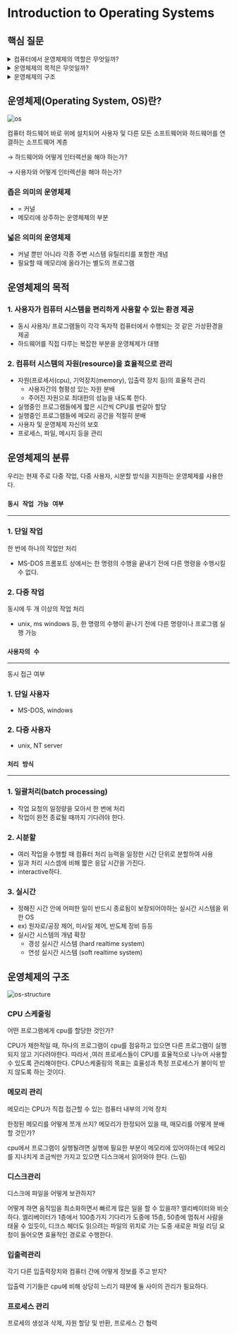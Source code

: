 # Introduction to Operating Systems

## 핵심 질문

<details>
<summary>컴퓨터에서 운영체제의 역할은 무엇일까?</summary>
컴퓨터 하드웨어와 각종 소프트웨어, 사용자를 연결해주는 장치이다. 좁은 의미의 운영체제는 커널(운영체제의 핵심부분으로 메모리에 상주하는 부분)을 의미하며, 넓은 의미의 운영체제는 커널 뿐만 아니라 각종 주변 시스템 유틸리티를 포함한다. 
</details>

<details>
<summary>운영체제의 목적은 무엇일까?</summary>
운영체제는 프로세서, 기억장치, 입출력 장치 등의 자원을 효율적으로 관리한다. 또한, 사용자가 편리하게 사용할 수 있는 환경을 제공한다. 
</details>

<details>
<summary>운영체제의 구조</summary>
운영체제는 크게, cpu, memeory, disk, i/o device로 구성된다. cpu 스케줄링이란 cpu가 제한적일 때, 여러 프로세스들이 cpu를 효율적으로 나누어 사용할 수 있도록 관리하는 기술을 의미한다. memeory 관리란 한정된 메모리를 어떻게 분할해서 쓰는가애 대한 기술이다. 디스크 관리란 디스크에 파일을 어떻게 보관하고, 어떤 방식으로 파일을 읽을지에 관한 기술이다. I/O 관리는 다른 입출력장치와 컴퓨터간 정보를 주고 받는 방법에 대한 기술이다. 
</details>

## 운영체제(Operating System, OS)란?

![os](./os.png)

컴퓨터 하드웨어 바로 위에 설치되어 사용자 및 다른 모든 소프트웨어와 하드웨어를 연결하는 소프트웨어 계층

→ 하드웨어와 어떻게 인터렉션을 해야 하는가?

→ 사용자와 어떻게 인터렉션을 해야 하는가?

### 좁은 의미의 운영체제

- = 커널
- 메모리에 상주하는 운영체제의 부분

### 넓은 의미의 운영체제

- 커널 뿐만 아니라 각종 주변 시스템 유틸리티를 포함한 개념
- 필요할 때 메모리에 올라가는 별도의 프로그램

## 운영체제의 목적

### 1. 사용자가 컴퓨터 시스템을 편리하게 사용할 수 있는 환경 제공

- 동시 사용자/ 프로그램들이 각각 독자적 컴퓨터에서 수행되는 것 같은 가상환경을 제공
- 하드웨어를 직접 다루는 복잡한 부분을 운영체제가 대행

### 2. 컴퓨터 시스템의 자원(resource)을 효율적으로 관리

- 자원(프로세서(cpu), 기억장치(memory), 입출력 장치 등)의 효율적 관리
  - 사용자간의 형평성 있는 자원 분배
  - 주어진 자원으로 최대한의 성능을 내도록 한다.
- 실행중인 프로그램들에게 짧은 시간씩 CPU를 번갈아 할당
- 실행중인 프로그램들에 메모리 공간을 적절히 분배
- 사용자 및 운영체제 자신의 보호
- 프로세스, 파일, 메시지 등을 관리

## 운영체제의 분류

우리는 현재 주로 다중 작업, 다중 사용자, 시분할 방식을 지원하는 운영체제를 사용한다.

### `동시 작업 가능 여부`

---

### 1. 단일 작업

한 번에 하나의 작업만 처리

- MS-DOS 프롬포트 상에서는 한 명령의 수행을 끝내기 전에 다른 명령을 수행시킬 수 없다.

### 2. 다중 작업

동시에 두 개 이상의 작업 처리

- unix, ms windows 등, 한 명령의 수행이 끝나기 전에 다른 명령이나 프로그램 실행 가능

### `사용자의 수`

---

동시 접근 여부

### 1. 단일 사용자

- MS-DOS, windows

### 2. 다중 사용자

- unix, NT server

### `처리 방식`

---

### 1. 일괄처리(batch processing)

- 작업 요청의 일정량을 모아서 한 번에 처리
- 작업이 완전 종료될 때까지 기다려야 한다.

### 2. 시분할

- 여러 작업을 수행할 때 컴퓨터 처리 능력을 일정한 시간 단위로 분할하여 사용
- 일과 처리 시스셈에 비해 짧은 응답 시간을 가진다.
- interactive하다.

### 3. 실시간

- 정해진 시간 안에 어떠한 일이 반드시 종료됨이 보장되어야하는 실시간 시스템을 위한 OS
- ex) 원자로/공장 제어, 미사일 제어, 반도체 장비 등등
- 실시간 시스템의 개념 확장
  - 경성 실시간 시스템 (hard realtime system)
  - 연성 실시간 시스템 (soft realtime system)

## 운영체제의 구조

![os-structure](./os-structure.png)

### CPU 스케줄링

어떤 프로그램에게 cpu를 할당한 것인가?

CPU가 제한적일 때, 하나의 프로그램이 cpu를 점유하고 있으면 다른 프로그램이 실행되지 않고 기다려야한다. 따라서 ,여러 프로세스들이 CPU를 효율적으로 나누어 사용할 수 있도록 관리해야한다. CPU스케줄링의 목표는 효율성과 특정 프로세스가 불이익 받지 않도록 하는 것이다.

### 메모리 관리

메모리는 CPU가 직접 접근할 수 있는 컴퓨터 내부의 기억 장치

한정된 메모리를 어떻게 쪼개 쓰지? 메모리가 한정되어 있을 때, 매모리를 어떻게 분배할 것인가?

cpu에서 프로그램이 실행될려면 실행에 필요한 부분이 메모리에 있어야하는데 메모리를 지나치게 조금씩만 가지고 있으면 디스크에서 읽어와야 한다. (느림)

### 디스크관리

디스크에 파일을 어떻게 보관하지?

어떻게 하면 움직임을 최소화하면서 빠르게 많은 일을 할 수 있을까? 엘리베이터와 비슷하다. 엘리베이터가 1층에서 100층가지 기다리가 도중에 15층, 50층에 멈춰서 사람을 태울 수 있듯이, 디크스 헤더도 읽으려는 파일의 위치로 가는 도중 새로운 파일 리딩 요청이 들어오면 효율적인 경로로 수행한다.

### 입출력관리

각기 다른 입출력장치와 컴퓨터 간에 어떻게 정보를 주고 받지?

입출력 기기들은 cpu에 비해 상당히 느리기 때문에 둘 사이의 관리가 필요하다.

### 프로세스 관리

프로세의 생성과 삭제, 자원 할당 및 반환, 프로세스 간 협력
